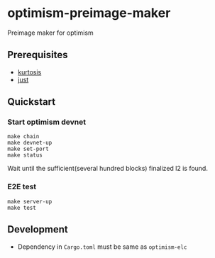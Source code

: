 # optimism-preimage-maker
Preimage maker for optimism

## Prerequisites
* [kurtosis](https://docs.kurtosis.com/install/)
* [just](https://github.com/casey/just)

## Quickstart

### Start optimism devnet
```
make chain
make devnet-up
make set-port
make status
```

Wait until the sufficient(several hundred blocks) finalized l2 is found. 

### E2E test

```
make server-up
make test
```

## Development
* Dependency in `Cargo.toml` must be same as `optimism-elc`